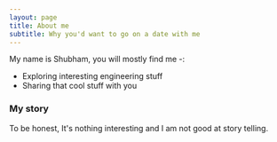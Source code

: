 ```yaml
---
layout: page
title: About me
subtitle: Why you'd want to go on a date with me
---
```


My name is Shubham, you will mostly find me -:

- Exploring interesting engineering stuff
- Sharing that cool stuff with you

### My story

To be honest, It's nothing interesting and I am not good at story telling.
